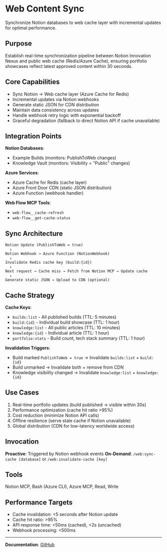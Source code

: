 # Web Content Sync

Synchronize Notion databases to web cache layer with incremental updates for optimal performance.

## Purpose

Establish real-time synchronization pipeline between Notion Innovation Nexus and public web cache (Redis/Azure Cache), ensuring portfolio showcases reflect latest approved content within 30 seconds.

## Core Capabilities

- Sync Notion → Web cache layer (Azure Cache for Redis)
- Incremental updates via Notion webhooks
- Generate static JSON for CDN distribution
- Maintain data consistency across updates
- Handle webhook retry logic with exponential backoff
- Graceful degradation (fallback to direct Notion API if cache unavailable)

## Integration Points

**Notion Databases**:
- Example Builds (monitors: PublishToWeb changes)
- Knowledge Vault (monitors: Visibility = "Public" changes)

**Azure Services**:
- Azure Cache for Redis (cache layer)
- Azure Front Door CDN (static JSON distribution)
- Azure Function (webhook handler)

**Web Flow MCP Tools**:
- `web-flow__cache-refresh`
- `web-flow__get-cache-status`

## Sync Architecture

```
Notion Update (PublishToWeb = true)
  ↓
Notion Webhook → Azure Function (NotionWebhook)
  ↓
Invalidate Redis cache key (build:{id})
  ↓
Next request → Cache miss → Fetch from Notion MCP → Update cache
  ↓
Generate static JSON → Upload to CDN (optional)
```

## Cache Strategy

**Cache Keys**:
- `builds:list` - All published builds (TTL: 5 minutes)
- `build:{id}` - Individual build showcase (TTL: 1 hour)
- `knowledge:list` - All public articles (TTL: 10 minutes)
- `knowledge:{id}` - Individual article (TTL: 1 hour)
- `portfolio:stats` - Build count, tech stack summary (TTL: 1 hour)

**Invalidation Triggers**:
- Build marked `PublishToWeb = true` → Invalidate `builds:list` + `build:{id}`
- Build unmarked → Invalidate both + remove from CDN
- Knowledge visibility changed → Invalidate `knowledge:list` + `knowledge:{id}`

## Use Cases

1. Real-time portfolio updates (build published → visible within 30s)
2. Performance optimization (cache hit ratio >95%)
3. Cost reduction (minimize Notion API calls)
4. Offline resilience (serve stale cache if Notion unavailable)
5. Global distribution (CDN for low-latency worldwide access)

## Invocation

**Proactive**: Triggered by Notion webhook events
**On-Demand**: `/web:sync-cache [database]` or `/web:invalidate-cache [key]`

## Tools

Notion MCP, Bash (Azure CLI), Azure MCP, Read, Write

## Performance Targets

- Cache invalidation: <5 seconds after Notion update
- Cache hit ratio: >95%
- API response time: <50ms (cached), <2s (uncached)
- Webhook processing: <500ms

---

**Documentation**: [GitHub](https://github.com/brookside-bi/innovation-nexus/blob/main/.claude/agents/web-content-sync.md)

